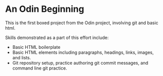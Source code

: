 # An Odin Beginning

This is the first boxed project from the Odin project, involving git and basic html.

Skills demonstrated as a part of this effort include:
- Basic HTML boilerplate
- Basic HTML elements including paragraphs, headings, links, images, and lists.
- Git repository setup, practice authoring git commit messages, and command line git practice.

